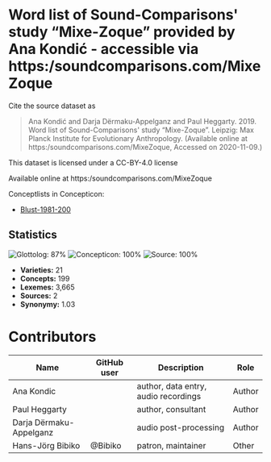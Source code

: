 # Word list of Sound-Comparisons' study “Mixe-Zoque” provided by Ana Kondić - accessible via https:/soundcomparisons.com/MixeZoque

Cite the source dataset as

> Ana Kondić and Darja Dërmaku-Appelganz and Paul Heggarty. 2019. Word list of Sound-Comparisons' study “Mixe-Zoque”. Leipzig: Max Planck Institute for Evolutionary Anthropology. (Available online at https:/soundcomparisons.com/MixeZoque, Accessed on 2020-11-09.)

This dataset is licensed under a CC-BY-4.0 license

Available online at https:/soundcomparisons.com/MixeZoque


Conceptlists in Concepticon:
- [Blust-1981-200](https://concepticon.clld.org/contributions/Blust-1981-200)
## Statistics


![Glottolog: 87%](https://img.shields.io/badge/Glottolog-87%25-yellowgreen.svg "Glottolog: 87%")
![Concepticon: 100%](https://img.shields.io/badge/Concepticon-100%25-brightgreen.svg "Concepticon: 100%")
![Source: 100%](https://img.shields.io/badge/Source-100%25-brightgreen.svg "Source: 100%")

- **Varieties:** 21
- **Concepts:** 199
- **Lexemes:** 3,665
- **Sources:** 2
- **Synonymy:** 1.03

# Contributors

Name               | GitHub user     | Description                          | Role
---                | ---             | ---                                  | ---
Ana Kondic |  | author, data entry, audio recordings | Author
Paul Heggarty |  | author, consultant | Author
Darja Dërmaku-Appelganz |  | audio post-processing | Author
Hans-Jörg Bibiko | @Bibiko | patron, maintainer | Other

